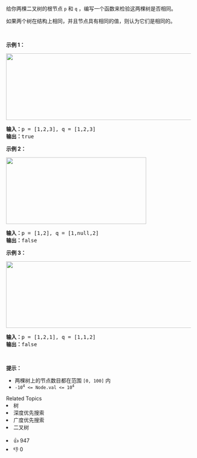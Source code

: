 <p>给你两棵二叉树的根节点 <code>p</code> 和 <code>q</code> ，编写一个函数来检验这两棵树是否相同。</p>

<p>如果两个树在结构上相同，并且节点具有相同的值，则认为它们是相同的。</p>

<p>&nbsp;</p>

<p><strong>示例 1：</strong></p> 
<img alt="" src="https://assets.leetcode.com/uploads/2020/12/20/ex1.jpg" style="width: 622px; height: 182px;" /> 
<pre>
<strong>输入：</strong>p = [1,2,3], q = [1,2,3]
<strong>输出：</strong>true
</pre>

<p><strong>示例 2：</strong></p> 
<img alt="" src="https://assets.leetcode.com/uploads/2020/12/20/ex2.jpg" style="width: 382px; height: 182px;" /> 
<pre>
<strong>输入：</strong>p = [1,2], q = [1,null,2]
<strong>输出：</strong>false
</pre>

<p><strong>示例 3：</strong></p> 
<img alt="" src="https://assets.leetcode.com/uploads/2020/12/20/ex3.jpg" style="width: 622px; height: 182px;" /> 
<pre>
<strong>输入：</strong>p = [1,2,1], q = [1,1,2]
<strong>输出：</strong>false
</pre>

<p>&nbsp;</p>

<p><strong>提示：</strong></p>

<ul> 
 <li>两棵树上的节点数目都在范围 <code>[0, 100]</code> 内</li> 
 <li><code>-10<sup>4</sup> &lt;= Node.val &lt;= 10<sup>4</sup></code></li> 
</ul>

<div><div>Related Topics</div><div><li>树</li><li>深度优先搜索</li><li>广度优先搜索</li><li>二叉树</li></div></div><br><div><li>👍 947</li><li>👎 0</li></div>